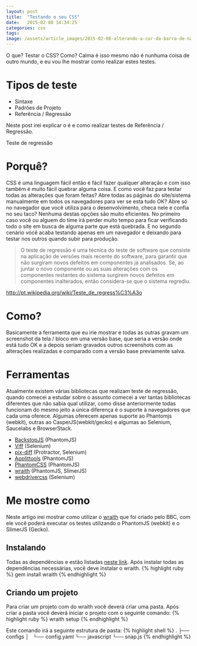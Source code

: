 ```yaml
---
layout: post
title:  "Testando o seu CSS"
date:   2015-02-08 14:34:25
categories: css
tags: 
image: /assets/article_images/2015-02-08-alterando-a-cor-da-barra-de-navegacao/534421887_e17afcac3a_o.jpg
---
```

O que? Testar o CSS? Como? Calma é isso mesmo não é nunhuma coisa de outro mundo, e eu vou lhe mostrar como realizar estes testes.

# Tipos de teste
- Sintaxe
- Padrões de Projeto
- Referência / Regressão

Neste post irei explicar o é e como realizar testes de Referência / Regressão.

Teste de regressão

# Porquê?
CSS é uma linguagem fácil então é fácil fazer qualquer alteração e com isso também é muito fácil quebrar alguma coisa. E como você faz para testar todas as alterações que foram feitas? Abre todas as páginas do site/sistema manualmente em todos os navegadores para ver se esta tudo OK? Abre só no navegador que você utiliza para o desenvolvimento, checa nele e confia no seu taco?
Nenhuma destas opções são muito eficientes. No primeiro caso você ou alguem do time irá perder muito tempo para ficar verificando todo o site em busca de alguma parte que está quebrada. E no segundo cenário você acaba testando apenas em um navegador e deixando para testar nos outros quando subir para produção.

> O teste de regressão é uma técnica do teste de software que consiste na aplicação de versões mais recente do software, para garantir que não surgiram novos defeitos em componentes já analisados. Se, ao juntar o novo componente ou as suas alterações com os componentes restantes do sistema surgirem novos defeitos em componentes inalterados, então considera-se que o sistema regrediu.

http://pt.wikipedia.org/wiki/Teste_de_regress%C3%A3o

# Como?
Basicamente a ferramenta que eu irie mostrar e todas as outras gravam um screenshot da tela / bloco em uma versão base, que seria a versão onde está tudo OK e a depois seriam gravados outros screenshots com as alterações realizadas e comparado com a versão base previamente salva.

# Ferramentas
Atualmente existem várias bibliotecas que realizam teste de regressão, quando comecei a estudar sobre o assunto comecei a ver tantas bibliotecas diferentes que não sabia qual utilizar, como disse anteriormente todas funcionam do mesmo jeito a única diferença é o suporte à navegadores que cada uma oferece. Algumas oferecem apenas suporte ao Phantomjs (webkit), outras ao CasperJS(webkit/gecko) e algumas ao Selenium, Saucelabs e BrowserStack.

- [BackstopJS][BackstopJS] (PhantomJS)
- [Viff][viff] (Selenium)
- [pix-diff][pix-diff] (Protractor, Selenium)
- [Applittools][applittools] (PhantomJS)
- [PhantomCSS][PhantomCSS] (PhantomJS)
- [wraith][wraith] (PhantomJS, SlimerJS)
- [webdrivercss][webdrivercss] (Selenium)

# Me mostre como
Neste artigo irei mostrar como utilizar o [wraith][wraith] que foi criado pelo BBC, com ele você poderá executar os testes utilizando o PhantomJS (webkit) e o SlimerJS (Gecko).

## Instalando
Todas as dependências e estão listadas [neste link][wraith-install].
Após instalar todas as dependências necessárias, você deve instalar o wraith.
{% highlight ruby %}
gem install wraith
{% endhighlight %}

## Criando um projeto
Para criar um projeto com do wraith você deverá criar uma pasta. Após criar a pasta você deverá iniciar o projeto com o seguinte comando:
{% highlight ruby %}
wraith setup
{% endhighlight %}

Este comando irá a seguinte estrutura de pasta:
{% highlight shell %}
.
├── configs
│   └── config.yaml
└── javascript
    └── snap.js
{% endhighlight %}


[BackstopJS]: https://garris.github.io/BackstopJS/
[viff]: https://github.com/winsonwq/viff
[pix-diff]: https://github.com/koola/pix-diff
[applittools]: https://applitools.com/
[PhantomCSS]: https://github.com/Huddle/PhantomCSS
[wraith]: https://github.com/BBC-News/wraith
[webdrivercss]: https://github.com/webdriverio/webdrivercss
[wraith-install]: http://bbc-news.github.io/wraith/os-install.html
